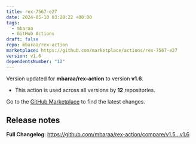 ```yaml
---
title: rex-7567-e27
date: 2024-05-10 03:28:22 +00:00
tags:
  - mbaraa
  - GitHub Actions
draft: false
repo: mbaraa/rex-action
marketplace: https://github.com/marketplace/actions/rex-7567-e27
version: v1.6
dependentsNumber: "12"
---
```



Version updated for **mbaraa/rex-action** to version **v1.6**.
- This action is used across all versions by **12** repositories.

Go to the [GitHub Marketplace](https://github.com/marketplace/actions/rex-7567-e27) to find the latest changes.

## Release notes

**Full Changelog**: https://github.com/mbaraa/rex-action/compare/v1.5...v1.6
